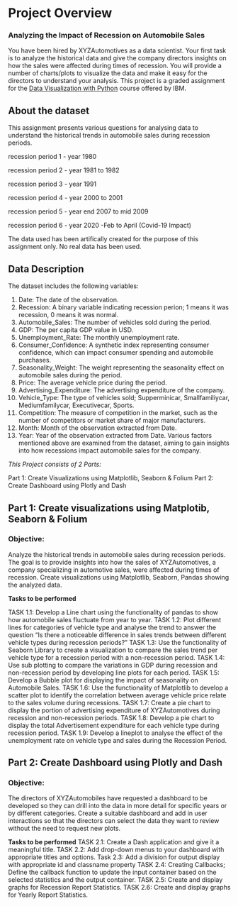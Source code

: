 # Project Overview
### Analyzing the Impact of Recession on Automobile Sales
You have been hired by XYZAutomotives as a data scientist. Your first task is to analyze the historical data and give the company directors insights on how the sales were affected during times of recession. You will provide a number of charts/plots to visualize the data and make it easy for the directors to understand your analysis.
This project is a graded assignment for the [Data Visualization with Python](https://www.coursera.org/learn/python-for-data-visualization/) course offered by IBM. 

## About the dataset
This assignment presents various questions for analysing data to understand the historical trends in automobile sales during recession periods.

recession period 1 - year 1980

recession period 2 - year 1981 to 1982

recession period 3 - year 1991

recession period 4 - year 2000 to 2001

recession period 5 - year end 2007 to mid 2009

recession period 6 - year 2020 -Feb to April (Covid-19 Impact)


The data used has been artifically created for the purpose of this assignment only. No real data has been used.

## Data Description
The dataset includes the following variables:

1. Date: The date of the observation.
2. Recession: A binary variable indicating recession perion; 1 means it was recession, 0 means it was normal.
3. Automobile_Sales: The number of vehicles sold during the period.
4. GDP: The per capita GDP value in USD.
5. Unemployment_Rate: The monthly unemployment rate.
6. Consumer_Confidence: A synthetic index representing consumer confidence, which can impact consumer spending and automobile purchases.
7. Seasonality_Weight: The weight representing the seasonality effect on automobile sales during the period.
8. Price: The average vehicle price during the period.
9. Advertising_Expenditure: The advertising expenditure of the company.
10. Vehicle_Type: The type of vehicles sold; Supperminicar, Smallfamiliycar, Mediumfamilycar, Executivecar, Sports.
11. Competition: The measure of competition in the market, such as the number of competitors or market share of major manufacturers.
12. Month: Month of the observation extracted from Date.
13. Year: Year of the observation extracted from Date.
Various factors mentioned above are examined from the dataset, aiming to gain insights into how recessions impact automobile sales for the company.

*This Project consists of 2 Parts:*

Part 1: Create Visualizations using Matplotlib, Seaborn & Folium
Part 2: Create Dashboard using Plotly and Dash

## Part 1: Create visualizations using Matplotib, Seaborn & Folium

### Objective:
Analyze the historical trends in automobile sales during recession periods. The goal is to provide insights into how the sales of XYZAutomotives, a company specializing in automotive sales, were affected during times of recession.
Create visualizations using Matplotlib, Seaborn, Pandas showing the analyzed data.

**Tasks to be performed**

TASK 1.1: Develop a Line chart using the functionality of pandas to show how automobile sales fluctuate from year to year.
TASK 1.2: Plot different lines for categories of vehicle type and analyse the trend to answer the question “Is there a noticeable difference in sales trends between different vehicle types during recession periods?”
TASK 1.3: Use the functionality of Seaborn Library to create a visualization to compare the sales trend per vehicle type for a recession period with a non-recession period.
TASK 1.4: Use sub plotting to compare the variations in GDP during recession and non-recession period by developing line plots for each period.
TASK 1.5: Develop a Bubble plot for displaying the impact of seasonality on Automobile Sales.
TASK 1.6: Use the functionality of Matplotlib to develop a scatter plot to identify the correlation between average vehicle price relate to the sales volume during recessions.
TASK 1.7: Create a pie chart to display the portion of advertising expenditure of XYZAutomotives during recession and non-recession periods.
TASK 1.8: Develop a pie chart to display the total Advertisement expenditure for each vehicle type during recession period.
TASK 1.9: Develop a lineplot to analyse the effect of the unemployment rate on vehicle type and sales during the Recession Period.

## Part 2: Create Dashboard using Plotly and Dash

### Objective:
The directors of XYZAutomobiles have requested a dashboard to be developed so they can drill into the data in more detail for specific years or by different categories. Create a suitable dashboard and add in user interactions so that the directors can select the data they want to review without the need to request new plots.

**Tasks to be performed**
TASK 2.1: Create a Dash application and give it a meaningful title.
TASK 2.2: Add drop-down menus to your dashboard with appropriate titles and options.
Task 2.3: Add a division for output display with appropriate id and classname property
TASK 2.4: Creating Callbacks; Define the callback function to update the input container based on the selected statistics and the output container.
TASK 2.5: Create and display graphs for Recession Report Statistics.
TASK 2.6: Create and display graphs for Yearly Report Statistics.
